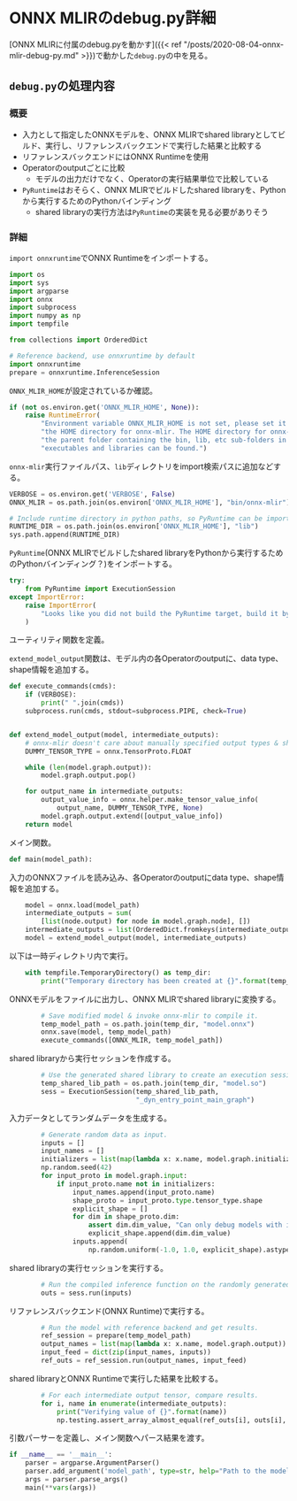 # ONNX MLIRのdebug.py詳細


[ONNX MLIRに付属のdebug.pyを動かす]({{< ref "/posts/2020-08-04-onnx-mlir-debug-py.md" >}})で動かした`debug.py`の中を見る。

## `debug.py`の処理内容

### 概要

- 入力として指定したONNXモデルを、ONNX MLIRでshared libraryとしてビルド、実行し、リファレンスバックエンドで実行した結果と比較する
- リファレンスバックエンドにはONNX Runtimeを使用
- Operatorのoutputごとに比較
  - モデルの出力だけでなく、Operatorの実行結果単位で比較している
- `PyRuntime`はおそらく、ONNX MLIRでビルドしたshared libraryを、Pythonから実行するためのPythonバインディング
  - shared libraryの実行方法は`PyRuntime`の実装を見る必要がありそう

### 詳細

`import onnxruntime`でONNX Runtimeをインポートする。

```python
import os
import sys
import argparse
import onnx
import subprocess
import numpy as np
import tempfile

from collections import OrderedDict

# Reference backend, use onnxruntime by default
import onnxruntime
prepare = onnxruntime.InferenceSession
```

`ONNX_MLIR_HOME`が設定されているか確認。

```python
if (not os.environ.get('ONNX_MLIR_HOME', None)):
    raise RuntimeError(
        "Environment variable ONNX_MLIR_HOME is not set, please set it to the path to "
        "the HOME directory for onnx-mlir. The HOME directory for onnx-mlir refers to "
        "the parent folder containing the bin, lib, etc sub-folders in which ONNX-MLIR "
        "executables and libraries can be found.")
```

`onnx-mlir`実行ファイルパス、`lib`ディレクトリをimport検索パスに追加などする。

```python
VERBOSE = os.environ.get('VERBOSE', False)
ONNX_MLIR = os.path.join(os.environ['ONNX_MLIR_HOME'], "bin/onnx-mlir")

# Include runtime directory in python paths, so PyRuntime can be imported.
RUNTIME_DIR = os.path.join(os.environ['ONNX_MLIR_HOME'], "lib")
sys.path.append(RUNTIME_DIR)
```

`PyRuntime`(ONNX MLIRでビルドしたshared libraryをPythonから実行するためのPythonバインディング？)をインポートする。

```python
try:
    from PyRuntime import ExecutionSession
except ImportError:
    raise ImportError(
        "Looks like you did not build the PyRuntime target, build it by running `make PyRuntime`."
    )
```

ユーティリティ関数を定義。

`extend_model_output`関数は、モデル内の各Operatorのoutputに、data type、shape情報を追加する。

```python
def execute_commands(cmds):
    if (VERBOSE):
        print(" ".join(cmds))
    subprocess.run(cmds, stdout=subprocess.PIPE, check=True)


def extend_model_output(model, intermediate_outputs):
    # onnx-mlir doesn't care about manually specified output types & shapes.
    DUMMY_TENSOR_TYPE = onnx.TensorProto.FLOAT

    while (len(model.graph.output)):
        model.graph.output.pop()

    for output_name in intermediate_outputs:
        output_value_info = onnx.helper.make_tensor_value_info(
            output_name, DUMMY_TENSOR_TYPE, None)
        model.graph.output.extend([output_value_info])
    return model
```

メイン関数。

```python
def main(model_path):
```

入力のONNXファイルを読み込み、各Operatorのoutputにdata type、shape情報を追加する。

```python
    model = onnx.load(model_path)
    intermediate_outputs = sum(
        [list(node.output) for node in model.graph.node], [])
    intermediate_outputs = list(OrderedDict.fromkeys(intermediate_outputs))
    model = extend_model_output(model, intermediate_outputs)
```

以下は一時ディレクトリ内で実行。

```python
    with tempfile.TemporaryDirectory() as temp_dir:
        print("Temporary directory has been created at {}".format(temp_dir))
```

ONNXモデルをファイルに出力し、ONNX MLIRでshared libraryに変換する。

```python
        # Save modified model & invoke onnx-mlir to compile it.
        temp_model_path = os.path.join(temp_dir, "model.onnx")
        onnx.save(model, temp_model_path)
        execute_commands([ONNX_MLIR, temp_model_path])
```

shared libraryから実行セッションを作成する。

```python
        # Use the generated shared library to create an execution session.
        temp_shared_lib_path = os.path.join(temp_dir, "model.so")
        sess = ExecutionSession(temp_shared_lib_path,
                                "_dyn_entry_point_main_graph")
```

入力データとしてランダムデータを生成する。

```python
        # Generate random data as input.
        inputs = []
        input_names = []
        initializers = list(map(lambda x: x.name, model.graph.initializer))
        np.random.seed(42)
        for input_proto in model.graph.input:
            if input_proto.name not in initializers:
                input_names.append(input_proto.name)
                shape_proto = input_proto.type.tensor_type.shape
                explicit_shape = []
                for dim in shape_proto.dim:
                    assert dim.dim_value, "Can only debug models with inputs that have explicit shapes."
                    explicit_shape.append(dim.dim_value)
                inputs.append(
                    np.random.uniform(-1.0, 1.0, explicit_shape).astype(np.float32))
```

shared libraryの実行セッションを実行する。

```python
        # Run the compiled inference function on the randomly generated data.
        outs = sess.run(inputs)
```

リファレンスバックエンド(ONNX Runtime)で実行する。

```python
        # Run the model with reference backend and get results.
        ref_session = prepare(temp_model_path)
        output_names = list(map(lambda x: x.name, model.graph.output))
        input_feed = dict(zip(input_names, inputs))
        ref_outs = ref_session.run(output_names, input_feed)
```

shared libraryとONNX Runtimeで実行した結果を比較する。

```python
        # For each intermediate output tensor, compare results.
        for i, name in enumerate(intermediate_outputs):
            print("Verifying value of {}".format(name))
            np.testing.assert_array_almost_equal(ref_outs[i], outs[i], decimal=5)
```

引数パーサーを定義し、メイン関数へパース結果を渡す。

```python
if __name__ == '__main__':
    parser = argparse.ArgumentParser()
    parser.add_argument('model_path', type=str, help="Path to the model to debug.")
    args = parser.parse_args()
    main(**vars(args))
```

